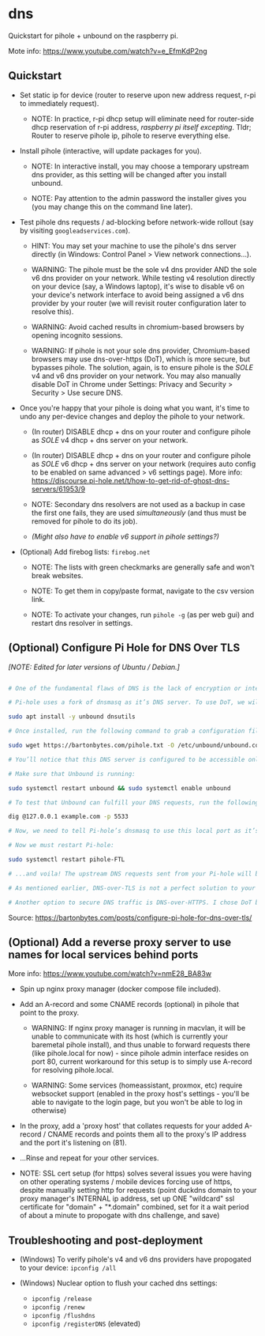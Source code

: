 dns
===

Quickstart for pihole + unbound on the raspberry pi.

Mote info: https://www.youtube.com/watch?v=e_EfmKdP2ng

## Quickstart

- Set static ip for device (router to reserve upon new address request, r-pi to immediately request).

    - NOTE: In practice, r-pi dhcp setup will eliminate need for router-side dhcp reservation of r-pi address, _raspberry pi itself excepting_. Tldr; Router to reserve pihole ip, pihole to reserve everything else.

- Install pihole (interactive, will update packages for you).

    - NOTE: In interactive install, you may choose a temporary upstream dns provider, as this setting will be changed after you install unbound.

    - NOTE: Pay attention to the admin password the installer gives you (you may change this on the command line later).

- Test pihole dns requests / ad-blocking before network-wide rollout (say by visiting `googleadservices.com`).

    - HINT: You may set your machine to use the pihole's dns server directly (in Windows: Control Panel > View network connections...).

    - WARNING: The pihole must be the sole v4 dns provider AND the sole v6 dns provider on your network. While testing v4 resolution directly on your device (say, a Windows laptop), it's wise to disable v6 on your device's network interface to avoid being assigned a v6 dns provider by your router (we will revisit router configuration later to resolve this).

    - WARNING: Avoid cached results in chromium-based browsers by opening incognito sessions.

    - WARNING: If pihole is not your sole dns provider, Chromium-based browsers may use dns-over-https (DoT), which is more secure, but bypasses pihole. The solution, again, is to ensure pihole is the _SOLE_ v4 and v6 dns provider on your network. You may also manually disable DoT in Chrome under Settings: Privacy and Security > Security > Use secure DNS.

- Once you're happy that your pihole is doing what you want, it's time to undo any per-device changes and deploy the pihole to your network.

    - (In router) DISABLE dhcp + dns on your router and configure pihole as _SOLE_ v4 dhcp + dns server on your network.

    - (In router) DISABLE dhcp + dns on your router and configure pihole as _SOLE_ v6 dhcp + dns server on your network (requires auto config to be enabled on same advanced > v6 settings page). More info: https://discourse.pi-hole.net/t/how-to-get-rid-of-ghost-dns-servers/61953/9

    - NOTE: Secondary dns resolvers are not used as a backup in case the first one fails, they are used _simultaneously_ (and thus must be removed for pihole to do its job).

    - _(Might also have to enable v6 support in pihole settings?)_

- (Optional) Add firebog lists: `firebog.net`

    - NOTE: The lists with green checkmarks are generally safe and won't break websites.

    - NOTE: To get them in copy/paste format, navigate to the csv version link.

    - NOTE: To activate your changes, run `pihole -g` (as per web gui) and restart dns resolver in settings.

## (Optional) Configure Pi Hole for DNS Over TLS

_[NOTE: Edited for later versions of Ubuntu / Debian.]_

```bash

# One of the fundamental flaws of DNS is the lack of encryption or integrity, which allows your ISP to snoop DNS traffic or spoof a DNS response. DNS-over-TLS will not completely solve these problems, but it provides a step in the right direction.

# Pi-hole uses a fork of dnsmasq as it’s DNS server. To use DoT, we will actually need to run an additional DNS server, Unbound, that provides this feature. To install on a Debian-based system, run the following:

sudo apt install -y unbound dnsutils

# Once installed, run the following command to grab a configuration file:

sudo wget https://bartonbytes.com/pihole.txt -O /etc/unbound/unbound.conf.d/pihole.conf

# You’ll notice that this DNS server is configured to be accessible only on the local machine. It will open up port 5533. The config file includes the Quad9 and Cloudflare upstream DNS servers, which you can change or add to if necessary.

# Make sure that Unbound is running:

sudo systemctl restart unbound && sudo systemctl enable unbound

# To test that Unbound can fulfill your DNS requests, run the following dig command:

dig @127.0.0.1 example.com -p 5533

# Now, we need to tell Pi-hole’s dnsmasq to use this local port as it’s upstream DNS server. In the GUI, disable the upstream dns provider you selected during install and go to Settings -> DNS, and set a custom IPv4 server with the value 127.0.0.1#5533.

# Now we must restart Pi-hole:

sudo systemctl restart pihole-FTL

# ...and voila! The upstream DNS requests sent from your Pi-hole will be encrypted using TLS.

# As mentioned earlier, DNS-over-TLS is not a perfect solution to your privacy concerns. No matter how you protect your DNS traffic, the name of the websites that you visit will still be visible in the SNI of your HTTPS traffic, allowing your ISP (and any other intermediary) to view it. DoT somewhat protects integrity by preventing intermediaries from manipulating your DNS requests or their responses. However, you are still trusting the upstream DNS server- in our case, Quad9 and Cloudflare- to provide the correct responses.

# Another option to secure DNS traffic is DNS-over-HTTPS. I chose DoT because the cloudflared program would not work on my Raspberry Pi 1 Model B+. DoH has the advantage of being harder to block or detect, because the DNS traffic is encapsulated inside of HTTPS traffic destined for port 443. This is also a slight disadvantage due to the additional traffic overhead of the HTTPS headers, which makes DoH somewhat slower than DoT.

```

Source: https://bartonbytes.com/posts/configure-pi-hole-for-dns-over-tls/

## (Optional) Add a reverse proxy server to use names for local services behind ports

More info: https://www.youtube.com/watch?v=nmE28_BA83w

- Spin up nginx proxy manager (docker compose file included).

- Add an A-record and some CNAME records (optional) in pihole that point to the proxy.

    - WARNING: If nginx proxy manager is running in macvlan, it will be unable to communicate with its host (which is currently your baremetal pihole install), and thus unable to forward requests there (like pihole.local for now) - since pihole admin interface resides on port 80, current workaround for this setup is to simply use A-record for resolving pihole.local.

    - WARNING: Some services (homeassistant, proxmox, etc) require websocket support (enabled in the proxy host's settings - you'll be able to navigate to the login page, but you won't be able to log in otherwise)

- In the proxy, add a 'proxy host' that collates requests for your added A-record / CNAME records and points them all to the proxy's IP address and the port it's listening on (81).

- ...Rinse and repeat for your other services.

- NOTE: SSL cert setup (for https) solves several issues you were having on other operating systems / mobile devices forcing use of https, despite manually setting http for requests (point duckdns domain to your proxy manager's INTERNAL ip address, set up ONE "wildcard" ssl certificate for "domain" + "*.domain" combined, set for it a wait period of about a minute to propogate with dns challenge, and save)

## Troubleshooting and post-deployment

- (Windows) To verify pihole's v4 and v6 dns providers have propogated to your device: `ipconfig /all`

- (Windows) Nuclear option to flush your cached dns settings:

    - `ipconfig /release`
    - `ipconfig /renew`
    - `ipconfig /flushdns`
    - `ipconfig /registerDNS` (elevated)
